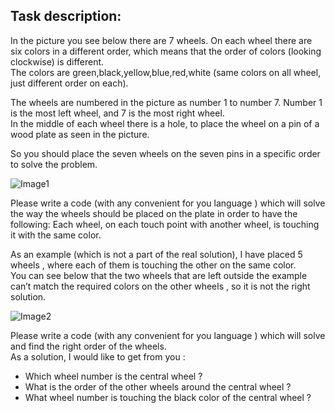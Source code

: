 ## Task description:

In the picture you see below there are 7 wheels. On each wheel there are six colors in a different order, which means that the order of colors (looking clockwise) is different.  
The colors are green,black,yellow,blue,red,white (same colors on all wheel, just different order on each).  

The wheels are numbered in the picture as number 1 to number 7. Number 1 is the most left wheel, and 7 is the most right wheel.  
In the middle of each wheel there is a hole, to place the wheel on a pin of a wood plate as seen in the picture.  

So you should place the seven wheels on the seven pins in a specific order to solve the problem.  

![Image1](https://github.com/pavel-prykhodko96/portfolio/raw/master/wheels/description_picture_1.png)  

Please write a code (with any convenient for you language )  which will solve the way the wheels should be placed on the plate in order to have the following: Each wheel, on each touch point with another wheel, is touching it with the same color.  

As an example (which is not a part of the real solution), I have placed 5 wheels , where each of them is touching the other on the same color.  
You can see below that the two wheels that are left outside the example can’t match the required colors on the other wheels , so it is not the right solution.  

![Image2](https://github.com/pavel-prykhodko96/portfolio/raw/master/wheels/description_picture_2.png)  

Please write a code (with any convenient for you language ) which will solve and find the right order of the wheels.  
As a solution, I would like to get from you :  

* Which wheel number is the central wheel ?  
* What is the order of the other wheels around the central wheel ?  
* What wheel number is touching the black color of the central wheel ?  
